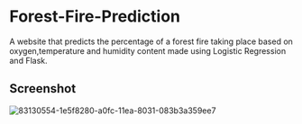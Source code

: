 # Forest-Fire-Prediction
A website that predicts the percentage of a forest fire taking place based on oxygen,temperature and humidity content made using Logistic Regression and Flask.

## Screenshot

![83130554-1e5f8280-a0fc-11ea-8031-083b3a359ee7](https://user-images.githubusercontent.com/90971288/230942910-8bc0b650-b643-491c-b931-dca546ce0b8d.png)
